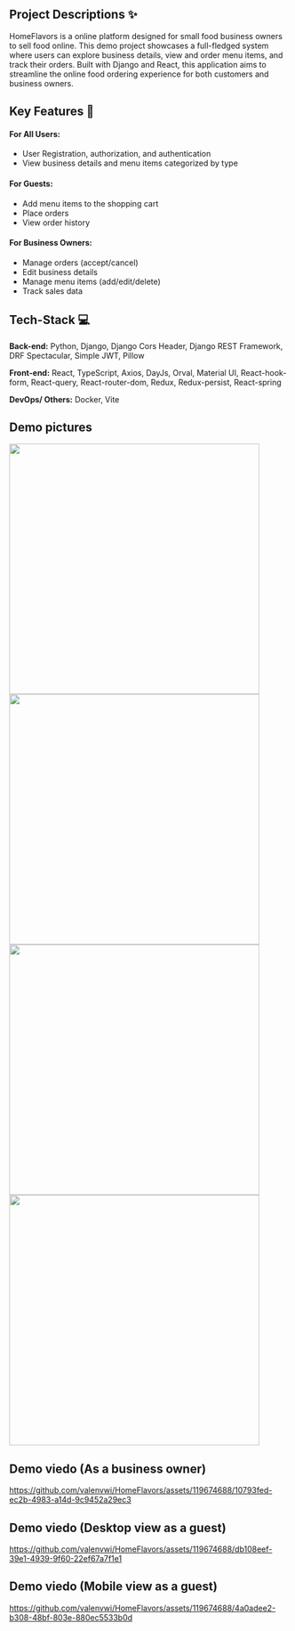 ## Project Descriptions :sparkles:

HomeFlavors is a online platform designed for small food business owners to sell food online. This demo project showcases a full-fledged system where users can explore business details, view and order menu items, and track their orders. Built with Django and React, this application aims to streamline the online food ordering experience for both customers and business owners.

## Key Features :key:

#### For All Users:

- User Registration, authorization, and authentication
- View business details and menu items categorized by type

#### For Guests:

- Add menu items to the shopping cart
- Place orders
- View order history

#### For Business Owners:

- Manage orders (accept/cancel)
- Edit business details
- Manage menu items (add/edit/delete)
- Track sales data

## Tech-Stack :computer:
**Back-end:** 
Python, Django, Django Cors Header, Django REST Framework, DRF Spectacular, Simple JWT, Pillow

**Front-end:**
React, TypeScript, Axios, DayJs, Orval, Material UI, React-hook-form, React-query, React-router-dom, Redux, Redux-persist, React-spring

**DevOps/ Others:**
Docker, Vite

## Demo pictures

<img src="https://github.com/valenvwi/HomeFlavors/assets/119674688/2bbf7dfb-f0e2-4f2b-9dba-b9be2c4738d9" height=450> 

<img src="https://github.com/valenvwi/HomeFlavors/assets/119674688/2eb3ee58-b94a-4c45-b723-737745c502f9" height=450> 


<img src="https://github.com/valenvwi/HomeFlavors/assets/119674688/799e8d8b-f000-4a9e-ad41-5ebbbc5db38d" height=450> 

<img src="https://github.com/valenvwi/HomeFlavors/assets/119674688/b6f63174-fced-4667-86f1-85acadea6ee7" height=450> 


## Demo viedo (As a business owner)



https://github.com/valenvwi/HomeFlavors/assets/119674688/10793fed-ec2b-4983-a14d-9c9452a29ec3


## Demo viedo (Desktop view as a guest)



https://github.com/valenvwi/HomeFlavors/assets/119674688/db108eef-39e1-4939-9f60-22ef67a7f1e1

## Demo viedo (Mobile view as a guest)


https://github.com/valenvwi/HomeFlavors/assets/119674688/4a0adee2-b308-48bf-803e-880ec5533b0d




